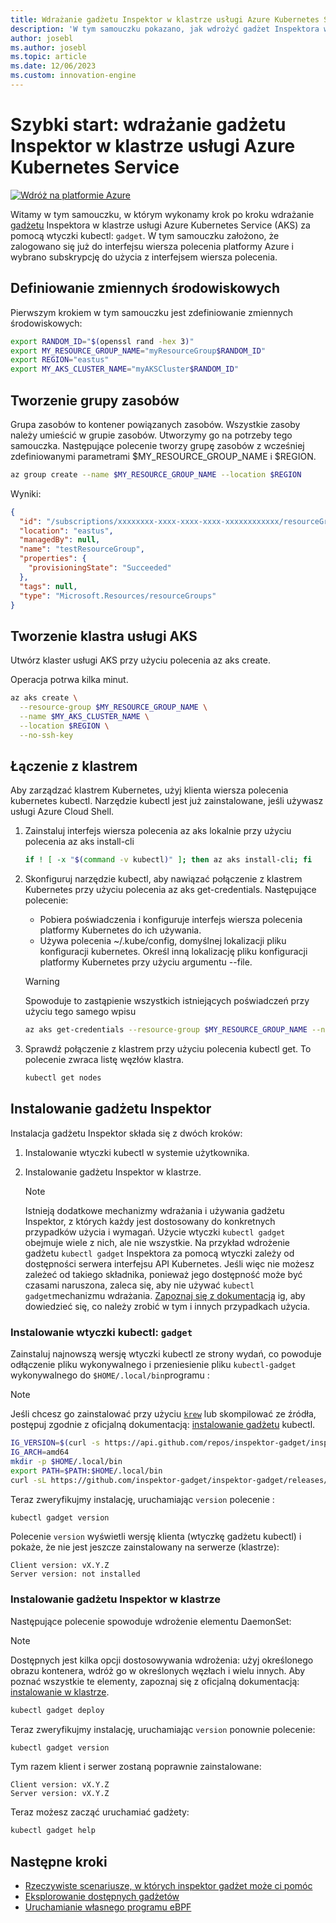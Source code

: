 ```yaml
---
title: Wdrażanie gadżetu Inspektor w klastrze usługi Azure Kubernetes Service
description: 'W tym samouczku pokazano, jak wdrożyć gadżet Inspektora w klastrze usługi AKS'
author: josebl
ms.author: josebl
ms.topic: article
ms.date: 12/06/2023
ms.custom: innovation-engine
---
```


# Szybki start: wdrażanie gadżetu Inspektor w klastrze usługi Azure Kubernetes Service

[![Wdróż na platformie Azure](https://aka.ms/deploytoazurebutton)](https://go.microsoft.com/fwlink/?linkid=2276309)

Witamy w tym samouczku, w którym wykonamy krok po kroku wdrażanie [gadżetu](https://www.inspektor-gadget.io/) Inspektora w klastrze usługi Azure Kubernetes Service (AKS) za pomocą wtyczki kubectl: `gadget`. W tym samouczku założono, że zalogowano się już do interfejsu wiersza polecenia platformy Azure i wybrano subskrypcję do użycia z interfejsem wiersza polecenia.

## Definiowanie zmiennych środowiskowych

Pierwszym krokiem w tym samouczku jest zdefiniowanie zmiennych środowiskowych:

```bash
export RANDOM_ID="$(openssl rand -hex 3)"
export MY_RESOURCE_GROUP_NAME="myResourceGroup$RANDOM_ID"
export REGION="eastus"
export MY_AKS_CLUSTER_NAME="myAKSCluster$RANDOM_ID"
```

## Tworzenie grupy zasobów

Grupa zasobów to kontener powiązanych zasobów. Wszystkie zasoby należy umieścić w grupie zasobów. Utworzymy go na potrzeby tego samouczka. Następujące polecenie tworzy grupę zasobów z wcześniej zdefiniowanymi parametrami $MY_RESOURCE_GROUP_NAME i $REGION.

```bash
az group create --name $MY_RESOURCE_GROUP_NAME --location $REGION
```

Wyniki:

<!-- expected_similarity=0.3 -->
```JSON
{
  "id": "/subscriptions/xxxxxxxx-xxxx-xxxx-xxxx-xxxxxxxxxxxx/resourceGroups/myResourceGroup210",
  "location": "eastus",
  "managedBy": null,
  "name": "testResourceGroup",
  "properties": {
    "provisioningState": "Succeeded"
  },
  "tags": null,
  "type": "Microsoft.Resources/resourceGroups"
}
```

## Tworzenie klastra usługi AKS

Utwórz klaster usługi AKS przy użyciu polecenia az aks create.

Operacja potrwa kilka minut.

```bash
az aks create \
  --resource-group $MY_RESOURCE_GROUP_NAME \
  --name $MY_AKS_CLUSTER_NAME \
  --location $REGION \
  --no-ssh-key
```

## Łączenie z klastrem

Aby zarządzać klastrem Kubernetes, użyj klienta wiersza polecenia kubernetes kubectl. Narzędzie kubectl jest już zainstalowane, jeśli używasz usługi Azure Cloud Shell.

1. Zainstaluj interfejs wiersza polecenia az aks lokalnie przy użyciu polecenia az aks install-cli

    ```bash
    if ! [ -x "$(command -v kubectl)" ]; then az aks install-cli; fi
    ```

2. Skonfiguruj narzędzie kubectl, aby nawiązać połączenie z klastrem Kubernetes przy użyciu polecenia az aks get-credentials. Następujące polecenie:
    - Pobiera poświadczenia i konfiguruje interfejs wiersza polecenia platformy Kubernetes do ich używania.
    - Używa polecenia ~/.kube/config, domyślnej lokalizacji pliku konfiguracji kubernetes. Określ inną lokalizację pliku konfiguracji platformy Kubernetes przy użyciu argumentu --file.

    > [!WARNING]
    > Spowoduje to zastąpienie wszystkich istniejących poświadczeń przy użyciu tego samego wpisu

    ```bash
    az aks get-credentials --resource-group $MY_RESOURCE_GROUP_NAME --name $MY_AKS_CLUSTER_NAME --overwrite-existing
    ```

3. Sprawdź połączenie z klastrem przy użyciu polecenia kubectl get. To polecenie zwraca listę węzłów klastra.

    ```bash
    kubectl get nodes
    ```

## Instalowanie gadżetu Inspektor

Instalacja gadżetu Inspektor składa się z dwóch kroków:

1. Instalowanie wtyczki kubectl w systemie użytkownika.
2. Instalowanie gadżetu Inspektor w klastrze.

    > [!NOTE]
    > Istnieją dodatkowe mechanizmy wdrażania i używania gadżetu Inspektor, z których każdy jest dostosowany do konkretnych przypadków użycia i wymagań. Użycie wtyczki `kubectl gadget` obejmuje wiele z nich, ale nie wszystkie. Na przykład wdrożenie gadżetu `kubectl gadget` Inspektora za pomocą wtyczki zależy od dostępności serwera interfejsu API Kubernetes. Jeśli więc nie możesz zależeć od takiego składnika, ponieważ jego dostępność może być czasami naruszona, zaleca się, aby nie używać `kubectl gadget`mechanizmu wdrażania. [Zapoznaj się z dokumentacją](https://github.com/inspektor-gadget/inspektor-gadget/blob/main/docs/ig.md) ig, aby dowiedzieć się, co należy zrobić w tym i innych przypadkach użycia.

### Instalowanie wtyczki kubectl: `gadget`

Zainstaluj najnowszą wersję wtyczki kubectl ze strony wydań, co powoduje odłączenie pliku wykonywalnego i przeniesienie pliku `kubectl-gadget` wykonywalnego do `$HOME/.local/bin`programu :

> [!NOTE]
> Jeśli chcesz go zainstalować przy użyciu [`krew`](https://sigs.k8s.io/krew) lub skompilować ze źródła, postępuj zgodnie z oficjalną dokumentacją: [instalowanie gadżetu](https://github.com/inspektor-gadget/inspektor-gadget/blob/main/docs/install.md#installing-kubectl-gadget) kubectl.

```bash
IG_VERSION=$(curl -s https://api.github.com/repos/inspektor-gadget/inspektor-gadget/releases/latest | jq -r .tag_name)
IG_ARCH=amd64
mkdir -p $HOME/.local/bin
export PATH=$PATH:$HOME/.local/bin
curl -sL https://github.com/inspektor-gadget/inspektor-gadget/releases/download/${IG_VERSION}/kubectl-gadget-linux-${IG_ARCH}-${IG_VERSION}.tar.gz  | tar -C $HOME/.local/bin -xzf - kubectl-gadget
```

Teraz zweryfikujmy instalację, uruchamiając `version` polecenie :

```bash
kubectl gadget version
```

Polecenie `version` wyświetli wersję klienta (wtyczkę gadżetu kubectl) i pokaże, że nie jest jeszcze zainstalowany na serwerze (klastrze):

<!--expected_similarity="(?m)^Client version: v\d+\.\d+\.\d+$\n^Server version: not installed$"-->
```text
Client version: vX.Y.Z
Server version: not installed
```

### Instalowanie gadżetu Inspektor w klastrze

Następujące polecenie spowoduje wdrożenie elementu DaemonSet:

> [!NOTE]
> Dostępnych jest kilka opcji dostosowywania wdrożenia: użyj określonego obrazu kontenera, wdróż go w określonych węzłach i wielu innych. Aby poznać wszystkie te elementy, zapoznaj się z oficjalną dokumentacją: [instalowanie w klastrze](https://github.com/inspektor-gadget/inspektor-gadget/blob/main/docs/install.md#installing-in-the-cluster).

```bash
kubectl gadget deploy
```

Teraz zweryfikujmy instalację, uruchamiając `version` ponownie polecenie:

```bash
kubectl gadget version
```

Tym razem klient i serwer zostaną poprawnie zainstalowane:

<!--expected_similarity="(?m)^Client version: v\d+\.\d+\.\d+$\n^Server version: v\d+\.\d+\.\d+$"-->
```text
Client version: vX.Y.Z
Server version: vX.Y.Z
```

Teraz możesz zacząć uruchamiać gadżety:

```bash
kubectl gadget help
```

<!--
## Clean Up

### Undeploy Inspektor Gadget

```bash
kubectl gadget undeploy
```

### Clean up Azure resources

When no longer needed, you can use `az group delete` to remove the resource group, cluster, and all related resources as follows. The `--no-wait` parameter returns control to the prompt without waiting for the operation to complete. The `--yes` parameter confirms that you wish to delete the resources without an additional prompt to do so.

```bash
az group delete --name $MY_RESOURCE_GROUP_NAME --no-wait --yes
```
-->

## Następne kroki
- [Rzeczywiste scenariusze, w których inspektor gadżet może ci pomóc](https://go.microsoft.com/fwlink/p/?linkid=2260402#use-cases)
- [Eksplorowanie dostępnych gadżetów](https://go.microsoft.com/fwlink/p/?linkid=2260070)
- [Uruchamianie własnego programu eBPF](https://go.microsoft.com/fwlink/p/?linkid=2259865)

